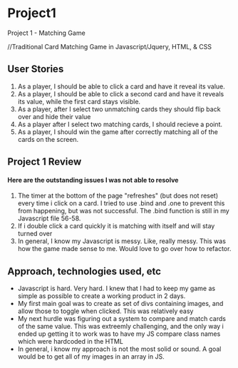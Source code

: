 # Project1
Project 1 - Matching Game

//Traditional Card Matching Game in Javascript/Jquery, HTML, & CSS

<h2> User Stories </h2>
<ol>
<li>As a player, I should be able to click a card and have it reveal its value.</li>
<li>As a player, I should be able to click a second card and have it reveals its value, while the first card stays visible.</li>
<li>As a player, after I select two unmatching cards they should flip back over and hide their value</li>
<li>As a player after I select two matching cards, I should recieve a point.</li>
<li>As a player, I should win the game after correctly matching all of the cards on the screen.</li>
</ol>

<h2> Project 1 Review </h2>
<h4>Here are the outstanding issues I was not able to resolve</h4>
<ol>
<li>The timer at the bottom of the page "refreshes" (but does not reset) every time i click on a card. I tried to use .bind and .one to prevent this from happening, but was not successful. The .bind function is still in my Javascript file 56-58. </li>
<li>If i double click a card quickly it is matching with itself and will stay turned over</li>
<li>In general, I know my Javascript is messy. Like, really messy. This was how the game made sense to me. Would love to go over how to refactor.
</ol>

<h2>Approach, technologies used, etc</h2>
<ul>
<li>Javascript is hard. Very hard. I knew that I had to keep my game as simple as possible to create a working product in 2 days.</li>
<li>My first main goal was to create as set of divs containing images, and allow those to toggle when clicked. This was relatively easy</li>
<li>My next hurdle was figuring out a system to compare and match cards of the same value. This was extreemly challenging, and the only way i ended up getting it to work was to have my JS compare class names which were hardcoded in the HTML</li>
<li>In general, i know my approach is not the most solid or sound. A goal would be to get all of my images in an array in JS.</li>
</ul>
